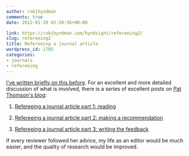 ```yaml
---
author: robjhyndman
comments: true
date: 2012-01-20 02:50:56+00:00

link: https://robjhyndman.com/hyndsight/refereeing2/
slug: refereeing2
title: Refereeing a journal article
wordpress_id: 1705
categories:
- journals
- refereeing
---
```


[I've written briefly on this before](https://robjhyndman.com/hyndsight/referee-reports/). For an excellent and more detailed discussion of what is involved, there is a series of excellent posts on [Pat Thomson's blog](http://patthomson.wordpress.com/):



	
  1. [Refereeing a journal article part 1: reading](http://patthomson.wordpress.com/2012/01/07/refereeing-a-journal-article-part-1-reading/)

	
  2. [Refereeing a journal article part 2: making a recommendation](http://patthomson.wordpress.com/2012/01/13/refereeing-a-journal-article-part-2-making-a-recommendation/)

	
  3. [Refereeing a journal article part 3: writing the feedback](http://patthomson.wordpress.com/2012/01/19/refereeing-a-journal-article-part-3-writing-the-feedback/)


If every reviewer followed her advice, my life as an editor would be much easier, and the quality of research would be improved.
